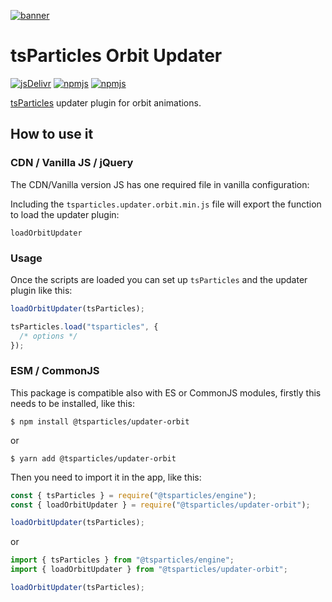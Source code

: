 [![banner](https://particles.js.org/images/banner3.png)](https://particles.js.org)

# tsParticles Orbit Updater

[![jsDelivr](https://data.jsdelivr.com/v1/package/npm/@tsparticles/updater-orbit/badge)](https://www.jsdelivr.com/package/npm/@tsparticles/updater-orbit)
[![npmjs](https://badge.fury.io/js/@tsparticles/updater-orbit.svg)](https://www.npmjs.com/package/@tsparticles/updater-orbit)
[![npmjs](https://img.shields.io/npm/dt/@tsparticles/updater-orbit)](https://www.npmjs.com/package/@tsparticles/updater-orbit)

[tsParticles](https://github.com/matteobruni/tsparticles) updater plugin for orbit animations.

## How to use it

### CDN / Vanilla JS / jQuery

The CDN/Vanilla version JS has one required file in vanilla configuration:

Including the `tsparticles.updater.orbit.min.js` file will export the function to load the updater plugin:

```text
loadOrbitUpdater
```

### Usage

Once the scripts are loaded you can set up `tsParticles` and the updater plugin like this:

```javascript
loadOrbitUpdater(tsParticles);

tsParticles.load("tsparticles", {
  /* options */
});
```

### ESM / CommonJS

This package is compatible also with ES or CommonJS modules, firstly this needs to be installed, like this:

```shell
$ npm install @tsparticles/updater-orbit
```

or

```shell
$ yarn add @tsparticles/updater-orbit
```

Then you need to import it in the app, like this:

```javascript
const { tsParticles } = require("@tsparticles/engine");
const { loadOrbitUpdater } = require("@tsparticles/updater-orbit");

loadOrbitUpdater(tsParticles);
```

or

```javascript
import { tsParticles } from "@tsparticles/engine";
import { loadOrbitUpdater } from "@tsparticles/updater-orbit";

loadOrbitUpdater(tsParticles);
```
